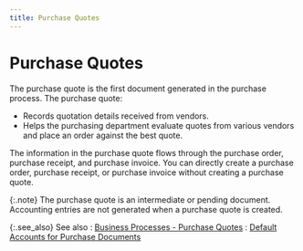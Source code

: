 ```yaml
---
title: Purchase Quotes
---
```


# Purchase Quotes


The purchase quote is the first document generated in the purchase process.  The purchase quote:

- Records quotation  details received from vendors.
- Helps the purchasing  department evaluate quotes from various vendors and place an order against  the best quote.



The information in the purchase quote flows through the purchase order,  purchase receipt, and purchase invoice. You can directly create a purchase  order, purchase receipt, or purchase invoice without creating a purchase  quote.


{:.note}
The purchase quote is an intermediate or pending  document. Accounting entries are not generated when a purchase quote is  created.


{:.see_also}
See also
: [Business  Processes - Purchase Quotes]({{site.bp_chm}}/docs/sys/purch/purchase_quote_businesss_process_in_everest_content.html)
: [Default  Accounts for Purchase Documents]({{site.pp_baseurl}}/misc/default_accounts_for_purchase_transactions.html)
